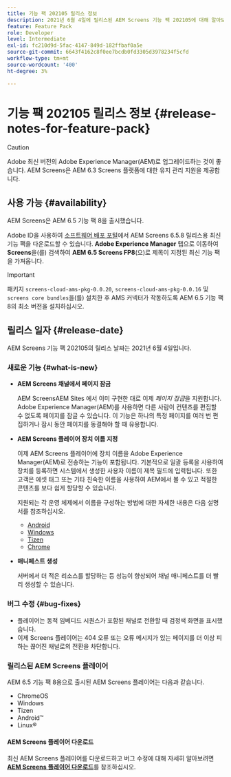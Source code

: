 ```yaml
---
title: 기능 팩 202105 릴리스 정보
description: 2021년 6월 4일에 릴리스된 AEM Screens 기능 팩 202105에 대해 알아보십시오.
feature: Feature Pack
role: Developer
level: Intermediate
exl-id: fc210d9d-5fac-4147-849d-182ffbaf0a5e
source-git-commit: 6643f4162c8f0ee7bcdb0fd3305d3978234f5cfd
workflow-type: tm+mt
source-wordcount: '400'
ht-degree: 3%

---
```


# 기능 팩 202105 릴리스 정보 {#release-notes-for-feature-pack}

>[!CAUTION]
>Adobe 최신 버전의 Adobe Experience Manager(AEM)로 업그레이드하는 것이 좋습니다. AEM Screens은 AEM 6.3 Screens 플랫폼에 대한 유지 관리 지원을 제공합니다.

## 사용 가능 {#availability}

AEM Screens은 AEM 6.5 기능 팩 8을 출시했습니다.

Adobe ID을 사용하여 [소프트웨어 배포 포털](https://experience.adobe.com/#/downloads/content/software-distribution/en/aem.html)에서 AEM Screens 6.5.8 릴리스용 최신 기능 팩을 다운로드할 수 있습니다. **Adobe Experience Manager** 탭으로 이동하여 **Screens**&#x200B;을(를) 검색하여 **AEM 6.5 Screens FP8**(으)로 제목이 지정된 최신 기능 팩을 가져옵니다.

>[!IMPORTANT]
>패키지 `screens-cloud-ams-pkg-0.0.20`, `screens-cloud-ams-pkg-0.0.16` 및 `screens core bundles`을(를) 설치한 후 AMS 커넥터가 작동하도록 AEM 6.5 기능 팩 8의 최소 버전을 설치하십시오.

## 릴리스 일자 {#release-date}

AEM Screens 기능 팩 202105의 릴리스 날짜는 2021년 6월 4일입니다.

### 새로운 기능 {#what-is-new}

* **AEM Screens 채널에서 페이지 잠금**

  AEM ScreensAEM Sites 에서 이미 구현한 대로 이제 *페이지 잠금*&#x200B;을 지원합니다. Adobe Experience Manager(AEM)를 사용하면 다른 사람이 컨텐츠를 편집할 수 없도록 페이지를 잠글 수 있습니다. 이 기능은 하나의 특정 페이지를 여러 번 편집하거나 잠시 동안 페이지를 동결해야 할 때 유용합니다.

* **AEM Screens 플레이어 장치 이름 지정**

  이제 AEM Screens 플레이어에 장치 이름을 Adobe Experience Manager(AEM)로 전송하는 기능이 포함됩니다.
기본적으로 일괄 등록을 사용하여 장치를 등록하면 시스템에서 생성한 사용자 이름이 제목 필드에 입력됩니다. 또한 고객은 에셋 태그 또는 기타 친숙한 이름을 사용하여 AEM에서 볼 수 있고 적절한 콘텐츠를 보다 쉽게 할당할 수 있습니다.

  지원되는 각 운영 체제에서 이름을 구성하는 방법에 대한 자세한 내용은 다음 설명서를 참조하십시오.

   * [Android](/help/user-guide/implementing-android-player.md#name-android)
   * [Windows](/help/user-guide/implementing-windows-player.md#name-windows)
   * [Tizen](/help/user-guide/tizen-player.md#name-tizen)
   * [Chrome](/help/user-guide/implementing-chrome-os-player.md#name-chrome)

* **매니페스트 생성**

  서버에서 더 적은 리소스를 할당하는 등 성능이 향상되어 채널 매니페스트를 더 빨리 생성할 수 있습니다.

### 버그 수정 {#bug-fixes}

* 플레이어는 동적 임베디드 시퀀스가 포함된 채널로 전환할 때 검정색 화면을 표시했습니다.
* 이제 Screens 플레이어는 404 오류 또는 오류 메시지가 있는 페이지를 더 이상 피하는 끊어진 채널로의 전환을 차단합니다.

### 릴리스된 AEM Screens 플레이어

AEM 6.5 기능 팩 8용으로 출시된 AEM Screens 플레이어는 다음과 같습니다.

* ChromeOS
* Windows
* Tizen
* Android™
* Linux®

#### AEM Screens 플레이어 다운로드

최신 AEM Screens 플레이어를 다운로드하고 버그 수정에 대해 자세히 알아보려면 **[AEM Screens 플레이어 다운로드](https://download.macromedia.com/screens/index.html)**&#x200B;를 참조하십시오.
